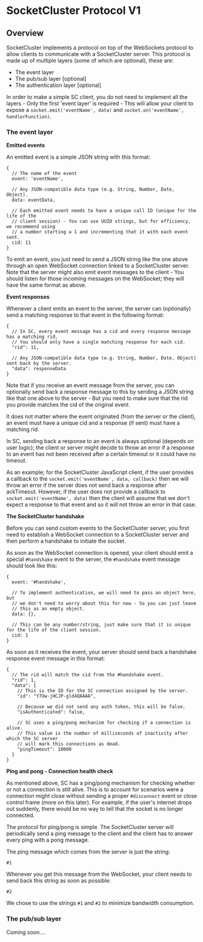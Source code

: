 # SocketCluster Protocol V1

## Overview

SocketCluster implements a protocol on top of the WebSockets protocol to allow clients to communicate with a SocketCluster server.
This protocol is made up of multiple layers (some of which are optional), these are:
- The event layer
- The pub/sub layer [optional]
- The authentication layer [optional]

In order to make a simple SC client, you do not need to implement all the layers - Only the first 'event layer' is required - This
will allow your client to expose a `socket.emit('eventName', data)` and `socket.on('eventName', handlerFunction)`.

### The event layer

**Emitted events**

An emitted event is a simple JSON string with this format:

```
{
  // The name of the event
  event: 'eventName',

  // Any JSON-compatible data type (e.g. String, Number, Date, Object).
  data: eventData,

  // Each emitted event needs to have a unique call ID (unique for the life of the
  // client session) - You can use UUID strings, but for efficiency, we recommend using
  // a number starting a 1 and incrementing that it with each event sent.
  cid: 11
}
```

To emit an event, you just need to send a JSON string like the one above through an open WebSocket connection linked to a SocketCluster server.
Note that the server might also emit event messages to the client - You should listen for those incoming messages on the WebSocket; they will have the same format as above.


**Event responses**

Whenever a client emits an event to the server, the server can (optionally) send a matching response to that event in the following format:

```
{
  // In SC, every event message has a cid and every response message has a matching rid.
  // You should only have a single matching response for each cid.
  "rid": 11,

  // Any JSON-compatible data type (e.g. String, Number, Date, Object) sent back by the server.
  "data": responseData
}
```

Note that if you receive an event message from the server, you can optionally send back a response message to this by sending a JSON string like that one above
to the server - But you need to make sure that the rid you provide matches the cid of the original event.

It does not matter where the event originated (from the server or the client), an event must have a unique cid and a response (if sent) must have a matching rid.

In SC, sending back a response to an event is always optional (depends on user logic); the client or server might decide to throw an error if a response to an event has not been received
after a certain timeout or it could have no timeout.

As an example; for the SocketCluster JavaScript client, if the user provides a callback to the `socket.emit('eventName', data, callback)` then we will throw an error if the server does not
send back a response after ackTimeout. However, if the user does not provide a callback to `socket.emit('eventName', data)` then the client will assume that we don't expect a response to that event and so it will not throw an error in that case.


**The SocketCluster handshake**

Before you can send custom events to the SocketCluster server, you first need to establish a WebSocket connection to a SocketCluster server and then perform a handshake to initiate the socket.

As soon as the WebSocket connection is opened, your client should emit a special `#handshake` event to the server, the `#handshake` event message should look like this:

```
{
  event: '#handshake',

  // To implement authentication, we will need to pass an object here, but
  // we don't need to worry about this for now - So you can just leave
  // this as an empty object.
  data: {},

  // This can be any number/string, just make sure that it is unique for the life of the client session.
  cid: 1
}
```

As soon as it receives the event, your server should send back a handshake response event message in this format:

```
{
  // The rid will match the cid from the #handshake event.
  "rid": 1,
  "data": {
    // This is the ID for the SC connection assigned by the server.
    "id": "Y7Uw-jHCJP-gld4QAAAA",

    // Because we did not send any auth token, this will be false.
    "isAuthenticated": false,

    // SC uses a ping/pong mechanism for checking if a connection is alive.
    // This value is the number of milliseconds of inactivity after which the SC server
    // will mark this connections as dead.
    "pingTimeout": 10000
  }
}
```


**Ping and pong - Connection health check**

As mentioned above, SC has a ping/pong mechanism for checking whether or not a connection is still alive.
This is to account for scenarios were a connection might close without sending a proper `#disconnect` event or close control frame (more on this later).
For example, if the user's internet drops out suddenly, there would be no way to tell that the socket is no longer connected.

The protocol for ping/pong is simple.
The SocketCluster server will periodically send a ping message to the client and the client has to answer every ping with a pong message.

The ping message which comes from the server is just the string:

`#1`

Whenever you get this message from the WebSocket, your client needs to send back this string as soon as possible:

`#2`

We chose to use the strings `#1` and `#2` to minimize bandwidth consumption.


### The pub/sub layer

Coming soon....
